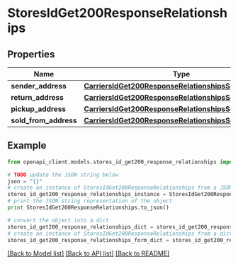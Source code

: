 # StoresIdGet200ResponseRelationships


## Properties
Name | Type | Description | Notes
------------ | ------------- | ------------- | -------------
**sender_address** | [**CarriersIdGet200ResponseRelationshipsSenderAddress**](CarriersIdGet200ResponseRelationshipsSenderAddress.md) |  | [optional] 
**return_address** | [**CarriersIdGet200ResponseRelationshipsSenderAddress**](CarriersIdGet200ResponseRelationshipsSenderAddress.md) |  | [optional] 
**pickup_address** | [**CarriersIdGet200ResponseRelationshipsSenderAddress**](CarriersIdGet200ResponseRelationshipsSenderAddress.md) |  | [optional] 
**sold_from_address** | [**CarriersIdGet200ResponseRelationshipsSenderAddress**](CarriersIdGet200ResponseRelationshipsSenderAddress.md) |  | [optional] 

## Example

```python
from openapi_client.models.stores_id_get200_response_relationships import StoresIdGet200ResponseRelationships

# TODO update the JSON string below
json = "{}"
# create an instance of StoresIdGet200ResponseRelationships from a JSON string
stores_id_get200_response_relationships_instance = StoresIdGet200ResponseRelationships.from_json(json)
# print the JSON string representation of the object
print StoresIdGet200ResponseRelationships.to_json()

# convert the object into a dict
stores_id_get200_response_relationships_dict = stores_id_get200_response_relationships_instance.to_dict()
# create an instance of StoresIdGet200ResponseRelationships from a dict
stores_id_get200_response_relationships_form_dict = stores_id_get200_response_relationships.from_dict(stores_id_get200_response_relationships_dict)
```
[[Back to Model list]](../README.md#documentation-for-models) [[Back to API list]](../README.md#documentation-for-api-endpoints) [[Back to README]](../README.md)


